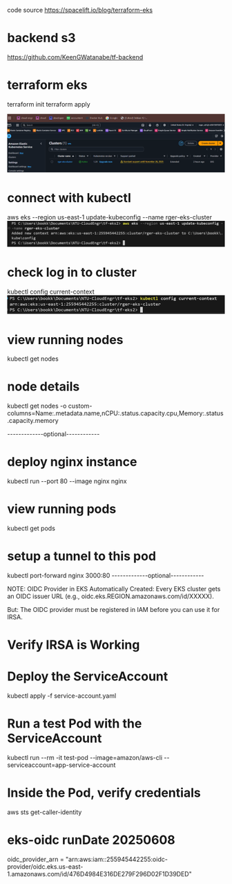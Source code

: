 code source
https://spacelift.io/blog/terraform-eks

# backend s3
https://github.com/KeenGWatanabe/tf-backend

# terraform eks
terraform init
terraform apply

![eks-cluster on aws](/images/EKSclusterOnAws.png)

# connect with kubectl
aws eks --region us-east-1 update-kubeconfig --name rger-eks-cluster
![eks-kubectl-update](/images/eks-kubectl-update.png)

# check log in to cluster
kubectl config current-context
![eks-kubectl-current](/images/eks-kubectl-current.png)

# view running nodes
kubectl get nodes

# node details
kubectl get nodes -o custom-columns=Name:.metadata.name,nCPU:.status.capacity.cpu,Memory:.status.capacity.memory



-------------optional------------
# deploy nginx instance
kubectl run --port 80 --image nginx nginx

# view running pods
kubectl get pods

# setup a tunnel to this pod
kubectl port-forward nginx 3000:80
-------------optional------------

NOTE:
OIDC Provider in EKS
Automatically Created: Every EKS cluster gets an OIDC issuer URL (e.g., oidc.eks.REGION.amazonaws.com/id/XXXXX).

But: The OIDC provider must be registered in IAM before you can use it for IRSA.


# Verify IRSA is Working
# Deploy the ServiceAccount
kubectl apply -f service-account.yaml

# Run a test Pod with the ServiceAccount
kubectl run --rm -it test-pod --image=amazon/aws-cli --serviceaccount=app-service-account

# Inside the Pod, verify credentials
aws sts get-caller-identity

# eks-oidc runDate 20250608

oidc_provider_arn = "arn:aws:iam::255945442255:oidc-provider/oidc.eks.us-east-1.amazonaws.com/id/476D4984E316DE279F296D02F1D39DED"